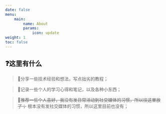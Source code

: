 ```yaml
---
date: false
menu:
    main:
        name: About
        params:
            icon: update
weight: 1
toc: false
---
```


## ❓这里有什么
> 📘分享一些技术经验和想法，写点拙劣的教程；

> 🔖记录一些个人的学习心得和笔记，以及各种小东西；

> 🧸~~推荐一些个人喜好，我没有发日常活动到社交媒体的习惯，所以往这里放了；~~ 根本没有发社交媒体的习惯，所以这里目前也没有；
